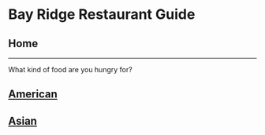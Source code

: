 # Bay Ridge Restaurant Guide
## Home
---
What kind of food are you hungry for?
## [American](american/american.md)
## [Asian](asian/asian,md)